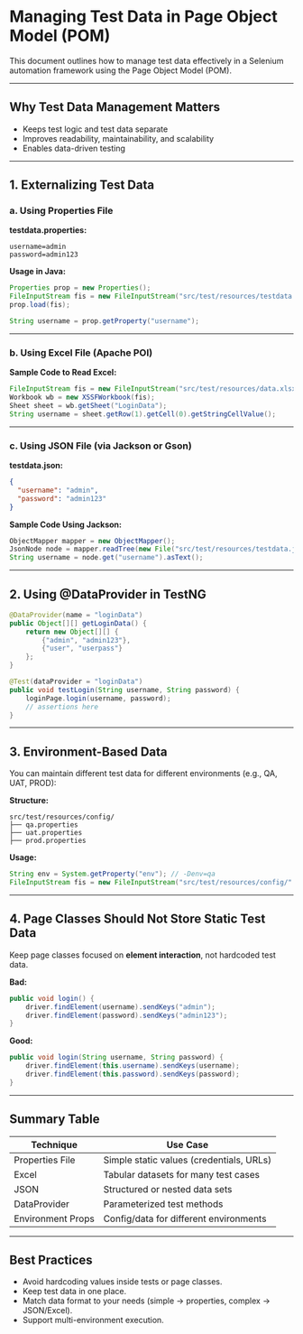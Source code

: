 # Managing Test Data in Page Object Model (POM)

This document outlines how to manage test data effectively in a Selenium automation framework using the Page Object Model (POM).

---

## Why Test Data Management Matters

- Keeps test logic and test data separate
- Improves readability, maintainability, and scalability
- Enables data-driven testing

---

## 1. Externalizing Test Data

### a. Using Properties File

**testdata.properties:**
```properties
username=admin
password=admin123
```

**Usage in Java:**
```java
Properties prop = new Properties();
FileInputStream fis = new FileInputStream("src/test/resources/testdata.properties");
prop.load(fis);

String username = prop.getProperty("username");
```

---

### b. Using Excel File (Apache POI)

**Sample Code to Read Excel:**
```java
FileInputStream fis = new FileInputStream("src/test/resources/data.xlsx");
Workbook wb = new XSSFWorkbook(fis);
Sheet sheet = wb.getSheet("LoginData");
String username = sheet.getRow(1).getCell(0).getStringCellValue();
```

---

### c. Using JSON File (via Jackson or Gson)

**testdata.json:**
```json
{
  "username": "admin",
  "password": "admin123"
}
```

**Sample Code Using Jackson:**
```java
ObjectMapper mapper = new ObjectMapper();
JsonNode node = mapper.readTree(new File("src/test/resources/testdata.json"));
String username = node.get("username").asText();
```

---

## 2. Using @DataProvider in TestNG

```java
@DataProvider(name = "loginData")
public Object[][] getLoginData() {
    return new Object[][] {
        {"admin", "admin123"},
        {"user", "userpass"}
    };
}

@Test(dataProvider = "loginData")
public void testLogin(String username, String password) {
    loginPage.login(username, password);
    // assertions here
}
```

---

## 3. Environment-Based Data

You can maintain different test data for different environments (e.g., QA, UAT, PROD):

**Structure:**
```
src/test/resources/config/
├── qa.properties
├── uat.properties
├── prod.properties
```

**Usage:**
```java
String env = System.getProperty("env"); // -Denv=qa
FileInputStream fis = new FileInputStream("src/test/resources/config/" + env + ".properties");
```

---

## 4. Page Classes Should Not Store Static Test Data

Keep page classes focused on **element interaction**, not hardcoded test data.

**Bad:**
```java
public void login() {
    driver.findElement(username).sendKeys("admin");
    driver.findElement(password).sendKeys("admin123");
}
```

**Good:**
```java
public void login(String username, String password) {
    driver.findElement(this.username).sendKeys(username);
    driver.findElement(this.password).sendKeys(password);
}
```

---

## Summary Table

| Technique        | Use Case                               |
|------------------|------------------------------------------|
| Properties File  | Simple static values (credentials, URLs) |
| Excel            | Tabular datasets for many test cases     |
| JSON             | Structured or nested data sets           |
| DataProvider     | Parameterized test methods               |
| Environment Props| Config/data for different environments   |

---

## Best Practices

- Avoid hardcoding values inside tests or page classes.
- Keep test data in one place.
- Match data format to your needs (simple → properties, complex → JSON/Excel).
- Support multi-environment execution.

